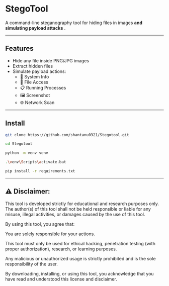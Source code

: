 # StegoTool 

A command-line steganography tool for hiding files in images **and simulating payload attacks** .

---

## Features
- Hide any file inside PNG/JPG images
- Extract hidden files
- Simulate payload actions:
    - 🧠 System Info
    - 📂 File Access
    - 📋 Running Processes
    - 🖼 Screenshot
    - 🌐 Network Scan
    

---

## Install
```bash
git clone https://github.com/shantanu0321/Stegotool.git

cd Stegotool

python -m venv venv

.\venv\Scripts\activate.bat

pip install -r requirements.txt

```

---

## ⚠️ Disclaimer: 

This tool is developed strictly for educational and research purposes only. The author(s) of this tool shall not be held responsible or liable for any misuse, illegal activities, or damages caused by the use of this tool.

By using this tool, you agree that:

You are solely responsible for your actions.

This tool must only be used for ethical hacking, penetration testing (with proper authorization), research, or learning purposes.

Any malicious or unauthorized usage is strictly prohibited and is the sole responsibility of the user.

By downloading, installing, or using this tool, you acknowledge that you have read and understood this license and disclaimer.
